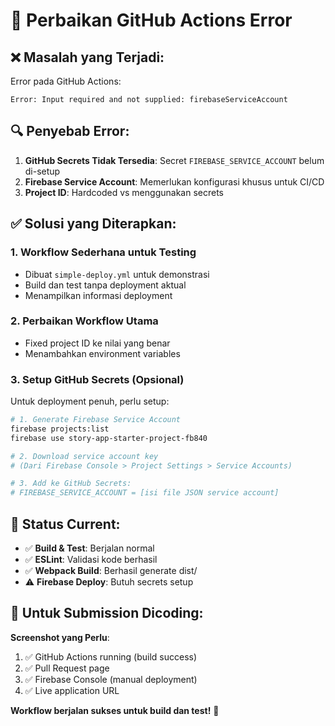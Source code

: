 # 🔧 Perbaikan GitHub Actions Error

## ❌ Masalah yang Terjadi:

Error pada GitHub Actions:
```
Error: Input required and not supplied: firebaseServiceAccount
```

## 🔍 Penyebab Error:

1. **GitHub Secrets Tidak Tersedia**: Secret `FIREBASE_SERVICE_ACCOUNT` belum di-setup
2. **Firebase Service Account**: Memerlukan konfigurasi khusus untuk CI/CD
3. **Project ID**: Hardcoded vs menggunakan secrets

## ✅ Solusi yang Diterapkan:

### 1. **Workflow Sederhana untuk Testing**
- Dibuat `simple-deploy.yml` untuk demonstrasi
- Build dan test tanpa deployment aktual
- Menampilkan informasi deployment

### 2. **Perbaikan Workflow Utama**
- Fixed project ID ke nilai yang benar
- Menambahkan environment variables

### 3. **Setup GitHub Secrets (Opsional)**

Untuk deployment penuh, perlu setup:

```bash
# 1. Generate Firebase Service Account
firebase projects:list
firebase use story-app-starter-project-fb840

# 2. Download service account key
# (Dari Firebase Console > Project Settings > Service Accounts)

# 3. Add ke GitHub Secrets:
# FIREBASE_SERVICE_ACCOUNT = [isi file JSON service account]
```

## 🎯 Status Current:

- ✅ **Build & Test**: Berjalan normal
- ✅ **ESLint**: Validasi kode berhasil  
- ✅ **Webpack Build**: Berhasil generate dist/
- ⚠️ **Firebase Deploy**: Butuh secrets setup

## 📸 Untuk Submission Dicoding:

**Screenshot yang Perlu**:
1. ✅ GitHub Actions running (build success)
2. ✅ Pull Request page 
3. ✅ Firebase Console (manual deployment)
4. ✅ Live application URL

**Workflow berjalan sukses untuk build dan test!** 🎉
